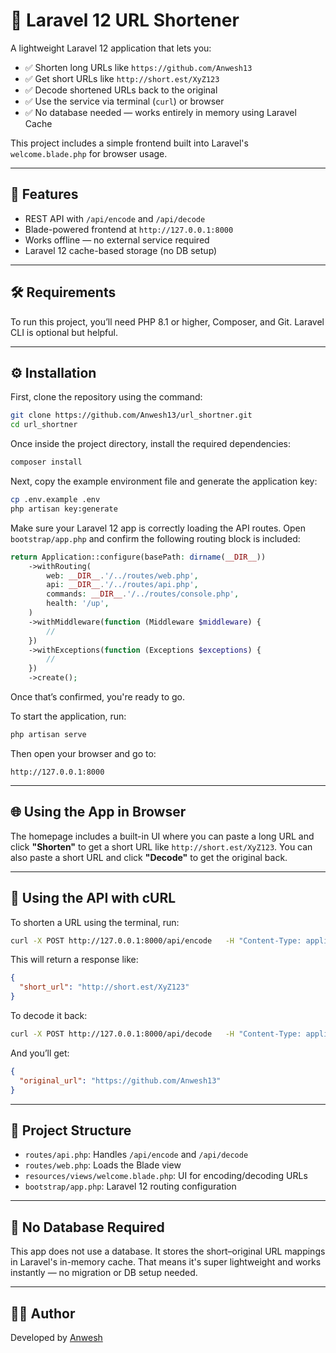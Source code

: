 
# 🔗 Laravel 12 URL Shortener

A lightweight Laravel 12 application that lets you:

- ✅ Shorten long URLs like `https://github.com/Anwesh13`
- ✅ Get short URLs like `http://short.est/XyZ123`
- ✅ Decode shortened URLs back to the original
- ✅ Use the service via terminal (`curl`) or browser
- ✅ No database needed — works entirely in memory using Laravel Cache

This project includes a simple frontend built into Laravel's `welcome.blade.php` for browser usage.

---

## 🚀 Features

- REST API with `/api/encode` and `/api/decode`
- Blade-powered frontend at `http://127.0.0.1:8000`
- Works offline — no external service required
- Laravel 12 cache-based storage (no DB setup)

---

## 🛠 Requirements

To run this project, you’ll need PHP 8.1 or higher, Composer, and Git. Laravel CLI is optional but helpful.

---

## ⚙️ Installation

First, clone the repository using the command:

```bash
git clone https://github.com/Anwesh13/url_shortner.git
cd url_shortner
```

Once inside the project directory, install the required dependencies:

```bash
composer install
```

Next, copy the example environment file and generate the application key:

```bash
cp .env.example .env
php artisan key:generate
```

Make sure your Laravel 12 app is correctly loading the API routes. Open `bootstrap/app.php` and confirm the following routing block is included:

```php
return Application::configure(basePath: dirname(__DIR__))
    ->withRouting(
        web: __DIR__.'/../routes/web.php',
        api: __DIR__.'/../routes/api.php',
        commands: __DIR__.'/../routes/console.php',
        health: '/up',
    )
    ->withMiddleware(function (Middleware $middleware) {
        //
    })
    ->withExceptions(function (Exceptions $exceptions) {
        //
    })
    ->create();
```

Once that’s confirmed, you're ready to go.

To start the application, run:

```bash
php artisan serve
```

Then open your browser and go to:

```
http://127.0.0.1:8000
```

---

## 🌐 Using the App in Browser

The homepage includes a built-in UI where you can paste a long URL and click **"Shorten"** to get a short URL like `http://short.est/XyZ123`. You can also paste a short URL and click **"Decode"** to get the original back.

---

## 🧪 Using the API with cURL

To shorten a URL using the terminal, run:

```bash
curl -X POST http://127.0.0.1:8000/api/encode   -H "Content-Type: application/json"   -d '{"url": "https://github.com/Anwesh13"}'
```

This will return a response like:

```json
{
  "short_url": "http://short.est/XyZ123"
}
```

To decode it back:

```bash
curl -X POST http://127.0.0.1:8000/api/decode   -H "Content-Type: application/json"   -d '{"short_url": "http://short.est/XyZ123"}'
```

And you’ll get:

```json
{
  "original_url": "https://github.com/Anwesh13"
}
```

---

## 📁 Project Structure

- `routes/api.php`: Handles `/api/encode` and `/api/decode`
- `routes/web.php`: Loads the Blade view
- `resources/views/welcome.blade.php`: UI for encoding/decoding URLs
- `bootstrap/app.php`: Laravel 12 routing configuration

---

## 💾 No Database Required

This app does not use a database. It stores the short–original URL mappings in Laravel's in-memory cache. That means it's super lightweight and works instantly — no migration or DB setup needed.

---

## 👨‍💻 Author

Developed by [Anwesh](https://github.com/Anwesh13)
